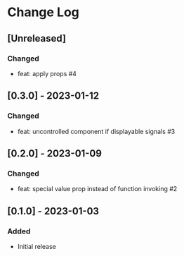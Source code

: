 # Change Log

## [Unreleased]
### Changed
- feat: apply props #4

## [0.3.0] - 2023-01-12
### Changed
- feat: uncontrolled component if displayable signals #3

## [0.2.0] - 2023-01-09
### Changed
- feat: special value prop instead of function invoking #2

## [0.1.0] - 2023-01-03
### Added
- Initial release
